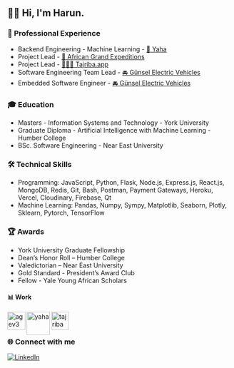 ## 👋🏾 Hi, I'm Harun.

### 🚀 Professional Experience

- Backend Engineering - Machine Learning - [🍇 Yaha](https://www.orderyaha.com)
- Project Lead - [🐘 African Grand Expeditions](https://www.africangrandexpeditions.com)
- Project Lead - [🏄🏾‍♂️ Tajriba.app](https://www.tajriba.app)
- Software Engineering Team Lead - [🚘 Günsel Electric Vehicles](https://www.gunsel.com.tr/)
- Embedded Software Engineer - [🚘 Günsel Electric Vehicles](https://www.gunsel.com.tr/)

### 🎓 Education

- Masters - Information Systems and Technology - York University
- Graduate Diploma - Artificial Intelligence with Machine Learning - Humber College
- BSc. Software Engineering - Near East University 

### 🛠 Technical Skills

- Programming: JavaScript, Python, Flask, Node.js, Express.js, React.js, MongoDB, Redis, Git, Bash, Postman, Payment Gateways, Heroku, Vercel, Cloudinary, Firebase, Qt
- Machine Learning: Pandas, Numpy, Sympy, Matplotlib, Seaborn, Plotly, Sklearn, Pytorch, TensorFlow

### 🏆 Awards

- York University Graduate Fellowship
- Dean’s Honor Roll – Humber College
- Valedictorian – Near East University
- Gold Standard - President’s Award Club
- Fellow - Yale Young African Scholars

#### 📊 Work

[<img align="left" alt="agev3" width="40px" src="https://i.imgur.com/WBbLELk.png" />][agev3]
[<img align="left" alt="yaha" width="52px" src="https://i.imgur.com/iE5q6Sd.png" />][yaha]
[<img align="left" alt="tajriba" width="40px" src="https://i.imgur.com/pc6OSjq.png" />][tajriba]


</br>
</br>

### 🌐 Connect with me

[![LinkedIn](https://img.icons8.com/ios-filled/50/000000/linkedin.png)][linkedin]

[linkedin]: https://linkedin.com/in/harunmohamed

[agev3]: https://www.africangrandexpeditions.com
[tajriba]: https://www.tajriba.app
[yaha]: https://www.orderyaha.com
